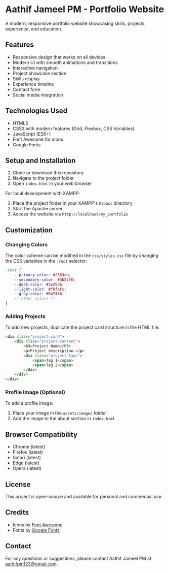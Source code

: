 # Aathif Jameel PM - Portfolio Website

A modern, responsive portfolio website showcasing skills, projects, experience, and education.

## Features

- Responsive design that works on all devices
- Modern UI with smooth animations and transitions
- Interactive navigation
- Project showcase section
- Skills display
- Experience timeline
- Contact form
- Social media integration

## Technologies Used

- HTML5
- CSS3 with modern features (Grid, Flexbox, CSS Variables)
- JavaScript (ES6+)
- Font Awesome for icons
- Google Fonts

## Setup and Installation

1. Clone or download this repository
2. Navigate to the project folder
3. Open `index.html` in your web browser

For local development with XAMPP:
1. Place the project folder in your XAMPP's `htdocs` directory
2. Start the Apache server
3. Access the website via `http://localhost/my_portfolio`

## Customization

### Changing Colors

The color scheme can be modified in the `css/styles.css` file by changing the CSS variables in the `:root` selector:

```css
:root {
    --primary-color: #2563eb;
    --secondary-color: #3b82f6;
    --dark-color: #1e293b;
    --light-color: #f8fafc;
    --gray-color: #64748b;
    /* other colors */
}
```

### Adding Projects

To add new projects, duplicate the project card structure in the HTML file:

```html
<div class="project-card">
    <div class="project-content">
        <h3>Project Name</h3>
        <p>Project description.</p>
        <div class="project-tags">
            <span>Tag 1</span>
            <span>Tag 2</span>
        </div>
    </div>
</div>
```

### Profile Image (Optional)

To add a profile image:
1. Place your image in the `assets/images` folder
2. Add the image to the about section in `index.html`

## Browser Compatibility

- Chrome (latest)
- Firefox (latest)
- Safari (latest)
- Edge (latest)
- Opera (latest)

## License

This project is open-source and available for personal and commercial use.

## Credits

- Icons by [Font Awesome](https://fontawesome.com/)
- Fonts by [Google Fonts](https://fonts.google.com/)

## Contact

For any questions or suggestions, please contact Aathif Jameel PM at aathifpm123@gmail.com. 